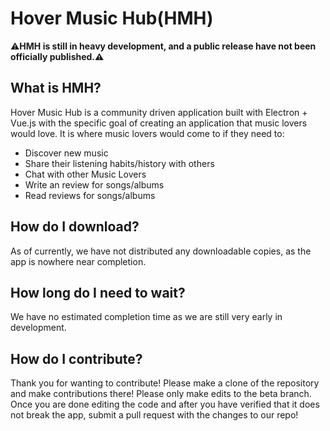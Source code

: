# Hover Music Hub(HMH)

⚠**HMH is still in heavy development, and a public release have not been officially published.⚠**

## What is HMH?

Hover Music Hub is a community driven application built with Electron + Vue.js with the specific goal of creating an application that music lovers would love. It is where music lovers would come to if they need to:

* Discover new music
* Share their listening habits/history with others
* Chat with other Music Lovers
* Write an review for songs/albums
* Read reviews for songs/albums

## How do I download?

As of currently, we have not distributed any downloadable copies, as the app is nowhere near completion. 

## How long do I need to wait?

We have no estimated completion time as we are still very early in development.

## How do I contribute?

Thank you for wanting to contribute! Please make a clone of the repository and make contributions there! Please only make edits to the beta branch. Once you are done editing the code and after you have verified that it does not break the app, submit a pull request with the changes to our repo!
